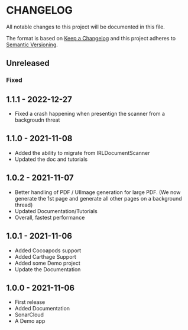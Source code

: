 # CHANGELOG
All notable changes to this project will be documented in this file.

The format is based on [Keep a Changelog](http://keepachangelog.com/en/1.0.0/)
and this project adheres to [Semantic Versioning](http://semver.org/spec/v2.0.0.html).

## Unreleased

### Fixed
## 1.1.1 - 2022-12-27
- Fixed a crash happening when presentign the scanner from a backgroudn threat

## 1.1.0 - 2021-11-08
- Added the ability to migrate from IRLDocumentScanner
- Updated the doc and tutorials

## 1.0.2 - 2021-11-07
- Better handling of PDF / UIImage generation for large PDF. (We now generate the 1st page and generate all other pages on a background thread)
- Updated Documentation/Tutorials
- Overall, fastest performance

## 1.0.1 - 2021-11-06
- Added Cocoapods support
- Added Carthage Support
- Added some Demo project
- Update the Documentation

## 1.0.0 - 2021-11-06
- First release
- Added Documentation
- SonarCloud
- A Demo app

